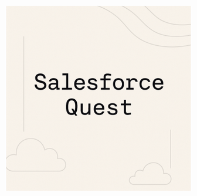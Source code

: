 ![Quest](https://github.com/Umar-sfdc/Quest/blob/0db5b23dde7a0d94c710e14ee5d3a6977a6f7cf6/Salesforce%20Quest.png)
